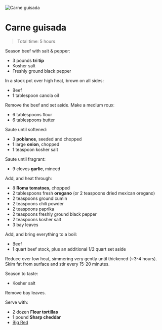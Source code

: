 ![Carne guisada](http://i.imgur.com/P46dSy0.jpg)

Carne guisada
=============

> Total time: 5 hours

Season beef with salt & pepper:

- 3 pounds **tri tip**
- Kosher salt
- Freshly ground black pepper

In a stock pot over high heat, brown on all sides:

- Beef
- 1 tablespoon canola oil

Remove the beef and set aside. Make a medium roux:

- 6 tablespoons flour
- 6 tablespoons butter

Saute until softened:

- 3 **poblanos**, seeded and chopped
- 1 large **onion**, chopped
- 1 teaspoon kosher salt

Saute until fragrant:

- 9 cloves **garlic**, minced

Add, and heat through:

- 8 **Roma tomatoes**, chopped
- 2 tablespoons fresh **oregano** (or 2 teaspoons dried mexican oregano)
- 2 teaspoons ground cumin
- 2 teaspoons chili powder
- 2 teaspoons paprika
- 2 teaspoons freshly ground black pepper
- 2 teaspoons kosher salt
- 3 bay leaves

Add, and bring everything to a boil:

- Beef
- 1 quart beef stock, plus an additional 1/2 quart set aside

Reduce over low heat, simmering very gently until thickened (~3-4 hours). Skim fat from surface and stir every 15-20 minutes.

Season to taste:

- Kosher salt

Remove bay leaves.

Serve with:

- 2 dozen **Flour tortillas** 
- 1 pound **Sharp cheddar**
- [Big Red](http://www.bigred.com/)
